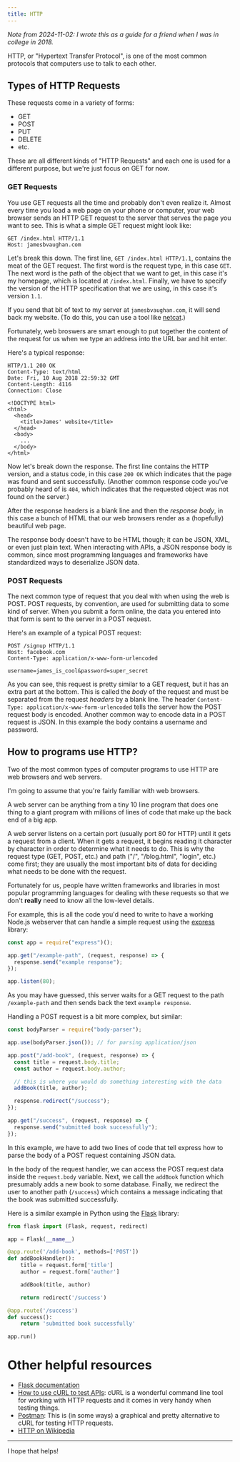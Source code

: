 ```yaml
---
title: HTTP
---
```


_Note from 2024-11-02: I wrote this as a guide for a friend when I was in
college in 2018._

HTTP, or "Hypertext Transfer Protocol", is one of the most common protocols
that computers use to talk to each other.

## Types of HTTP Requests

These requests come in a variety of forms:

- GET
- POST
- PUT
- DELETE
- etc.

These are all different kinds of "HTTP Requests" and each one is used for a
different purpose,
but we're just focus on GET for now.

### GET Requests

You use GET requests all the time and probably don't even realize it.
Almost every time you load a web page on your phone or computer,
your web browser sends an HTTP GET request to the server that serves the page
you want to see. This is what a simple GET request might look like:

```HTTP
GET /index.html HTTP/1.1
Host: jamesbvaughan.com
```

Let's break this down.
The first line, `GET /index.html HTTP/1.1`,
contains the meat of the GET request.
The first word is the request type, in this case `GET`.
The next word is the path of the object that we want to get,
in this case it's my homepage, which is located at `/index.html`.
Finally, we have to specify the version of the HTTP specification that
we are using, in this case it's version `1.1`.

If you send that bit of text to my server at `jamesbvaughan.com`,
it will send back my website.
(To do this, you can use a tool like
[netcat](https://en.wikipedia.org/wiki/Netcat).)

Fortunately, web broswers are smart enough to put together the content of the
request for us when we type an address into the URL bar and hit enter.

Here's a typical response:

```HTTP
HTTP/1.1 200 OK
Content-Type: text/html
Date: Fri, 10 Aug 2018 22:59:32 GMT
Content-Length: 4116
Connection: Close

<!DOCTYPE html>
<html>
  <head>
    <title>James' website</title>
  </head>
  <body>
    ...
  </body>
</html>
```

Now let's break down the response.
The first line contains the HTTP version, and a status code,
in this case `200 OK` which indicates that the page was found and sent
successfully.
(Another common response code you've probably heard of is `404`,
which indicates that the requested object was not found on the server.)

After the response headers is a blank line and then the _response body_,
in this case a bunch of HTML that our web browsers render as a
(hopefully) beautiful web page.

The response body doesn't have to be HTML though;
it can be JSON, XML, or even just plain text.
When interacting with APIs, a JSON response body is common,
since most programming languages and frameworks have standardized ways to
deserialize JSON data.

### POST Requests

The next common type of request that you deal with when using the web is POST.
POST requests, by convention, are used for submitting data to some kind of
server. When you submit a form online, the data you entered into that form
is sent to the server in a POST request.

Here's an example of a typical POST request:

```HTTP
POST /signup HTTP/1.1
Host: facebook.com
Content-Type: application/x-www-form-urlencoded

username=james_is_cool&password=super_secret
```

As you can see, this request is pretty similar to a GET request,
but it has an extra part at the bottom.
This is called the _body_ of the request and must be separated from the
request _headers_ by a blank line.
The header `Content-Type: application/x-www-form-urlencoded`
tells the server how the POST request body is encoded.
Another common way to encode data in a POST request is JSON.
In this example the body contains a username and password.

## How to programs use HTTP?

Two of the most common types of computer programs to use HTTP are web browsers
and web servers.

I'm going to assume that you're fairly familiar with web browsers.

A web server can be anything from a tiny 10 line program that does one thing
to a giant program with millions of lines of code that make up the back end of
a big app.

A web server listens on a certain port (usually port 80 for HTTP) until it gets
a request from a client.
When it gets a request, it begins reading it character by character in order
to determine what it needs to do.
This is why the request type (GET, POST, etc.) and path ("/", "/blog.html",
"login", etc.) come first;
they are usually the most important bits of data for deciding what needs to be
done with the request.

Fortunately for us, people have written frameworks and libraries in most
popular programming languages for dealing with these requests so that we don't
**really** need to know all the low-level details.

For example, this is all the code you'd need to write to have a working
Node.js webserver that can handle a simple request using the
[express](https://expressjs.com/) library:

```javascript
const app = require("express")();

app.get("/example-path", (request, response) => {
  response.send("example response");
});

app.listen(80);
```

As you may have guessed,
this server waits for a GET request to the path `/example-path`
and then sends back the text `example response`.

Handling a POST request is a bit more complex, but similar:

```javascript
const bodyParser = require("body-parser");

app.use(bodyParser.json()); // for parsing application/json

app.post("/add-book", (request, response) => {
  const title = request.body.title;
  const author = request.body.author;

  // this is where you would do something interesting with the data
  addBook(title, author);

  response.redirect("/success");
});

app.get("/success", (request, response) => {
  response.send("submitted book successfully");
});
```

In this example, we have to add two lines of code that tell express
how to parse the body of a POST request containing JSON data.

In the body of the request handler, we can access the POST request data inside
the `request.body` variable.
Next, we call the `addBook` function which presumably adds a new book to some
database.
Finally, we redirect the user to another path (`/success`) which contains a
message indicating that the book was submitted successfully.

Here is a similar example in Python using the
[Flask](https://github.com/pallets/flask/) library:

```python
from flask import (Flask, request, redirect)

app = Flask(__name__)

@app.route('/add-book', methods=['POST'])
def addBookHandler():
    title = request.form['title']
    author = request.form['author']

    addBook(title, author)

    return redirect('/success')

@app.route('/success')
def success():
    return 'submitted book successfully'

app.run()
```

# Other helpful resources

- [Flask documentation](https://flask.pocoo.org/docs/1.0/quickstart/#redirects-and-errors)
- [How to use cURL to test APIs](https://www.codingpedia.org/ama/how-to-test-a-rest-api-from-command-line-with-curl/): cURL is a wonderful command line tool for working with HTTP requests and it comes in very handy when testing things.
- [Postman](https://www.getpostman.com/): This is (in some ways) a graphical and pretty alternative to cURL for testing HTTP requests.
- [HTTP on Wikipedia](https://en.wikipedia.org/wiki/Hypertext_Transfer_Protocol)

---

I hope that helps!
